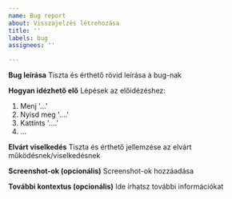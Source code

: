 ```yaml
---
name: Bug report
about: Visszajelzés létrehozása
title: ''
labels: bug
assignees: ''

---
```


**Bug leírása**
Tiszta és érthető rövid leírása a bug-nak

**Hogyan idézhető elő**
Lépések az előidézéshez:
1. Menj '...'
2. Nyisd meg '....'
3. Kattints '....'
4. ...

**Elvárt viselkedés**
Tiszta és érthető jellemzése az elvárt működésnek/viselkedésnek

**Screenshot-ok (opcionális)**
Screenshot-ok hozzáadása

**További kontextus (opcionális)**
Ide írhatsz további információkat
